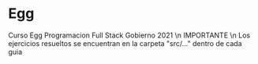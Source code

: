 # Egg
Curso Egg Programacion Full Stack Gobierno 2021
\n IMPORTANTE
\n Los ejercicios resueltos se encuentran en la carpeta "src/..." dentro de cada guia
